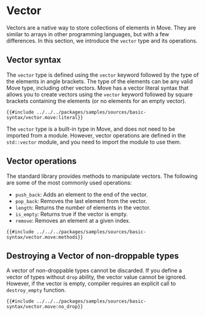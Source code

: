# Vector

Vectors are a native way to store collections of elements in Move. They are similar to arrays in other programming languages, but with a few differences. In this section, we introduce the `vector` type and its operations.

## Vector syntax

The `vector` type is defined using the `vector` keyword followed by the type of the elements in angle brackets. The type of the elements can be any valid Move type, including other vectors. Move has a vector literal syntax that allows you to create vectors using the `vector` keyword followed by square brackets containing the elements (or no elements for an empty vector).

```move
{{#include ../../../packages/samples/sources/basic-syntax/vector.move:literal}}
```

The `vector` type is a built-in type in Move, and does not need to be imported from a module. However, vector operations are defined in the `std::vector` module, and you need to import the module to use them.

## Vector operations

The standard library provides methods to manipulate vectors. The following are some of the most commonly used operations:

- `push_back`: Adds an element to the end of the vector.
- `pop_back`: Removes the last element from the vector.
- `length`: Returns the number of elements in the vector.
- `is_empty`: Returns true if the vector is empty.
- `remove`: Removes an element at a given index.

```move
{{#include ../../../packages/samples/sources/basic-syntax/vector.move:methods}}
```

## Destroying a Vector of non-droppable types

A vector of non-droppable types cannot be discarded. If you define a vector of types without `drop` ability, the vector value cannot be ignored. However, if the vector is empty, compiler requires an explicit call to `destroy_empty` function.

```move
{{#include ../../../packages/samples/sources/basic-syntax/vector.move:no_drop}}
```
